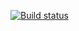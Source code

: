 [![Build status](https://ci.appveyor.com/api/projects/status/v66bbnh9c47xa4fc?svg=true)](https://ci.appveyor.com/project/hYxA/selenide)
